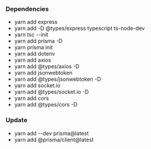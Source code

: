 ### Dependencies

- yarn add express
- yarn add -D @types/express typescript ts-node-dev
- yarn tsc --init
- yarn add prisma -D
- yarn prisma init
- yarn add dotenv
- yarn add axios
- yarn add @types/axios -D
- yarn add jsonwebtoken
- yarn add @types/jsonwebtoken -D
- yarn add socket.io
- yarn add @types/socket.io -D
- yarn add cors
- yarn add @types/cors -D

### Update
- yarn add --dev prisma@latest
- yarn add @prisma/client@latest
